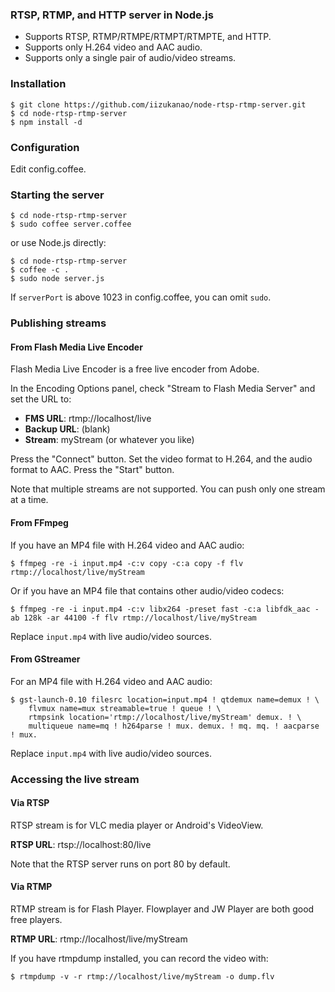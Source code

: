 ### RTSP, RTMP, and HTTP server in Node.js

- Supports RTSP, RTMP/RTMPE/RTMPT/RTMPTE, and HTTP.
- Supports only H.264 video and AAC audio.
- Supports only a single pair of audio/video streams.

### Installation

    $ git clone https://github.com/iizukanao/node-rtsp-rtmp-server.git
    $ cd node-rtsp-rtmp-server
    $ npm install -d

### Configuration

Edit config.coffee.

### Starting the server

    $ cd node-rtsp-rtmp-server
    $ sudo coffee server.coffee

or use Node.js directly:

    $ cd node-rtsp-rtmp-server
    $ coffee -c .
    $ sudo node server.js

If `serverPort` is above 1023 in config.coffee, you can omit `sudo`.

### Publishing streams

#### From Flash Media Live Encoder

Flash Media Live Encoder is a free live encoder from Adobe.

In the Encoding Options panel, check "Stream to Flash Media Server" and set the URL to:

- **FMS URL**:  rtmp://localhost/live
- **Backup URL**: (blank)
- **Stream**: myStream (or whatever you like)

Press the "Connect" button. Set the video format to H.264, and the audio format to AAC. Press the "Start" button.

Note that multiple streams are not supported. You can push only one stream at a time.

#### From FFmpeg

If you have an MP4 file with H.264 video and AAC audio:

    $ ffmpeg -re -i input.mp4 -c:v copy -c:a copy -f flv rtmp://localhost/live/myStream

Or if you have an MP4 file that contains other audio/video codecs:

    $ ffmpeg -re -i input.mp4 -c:v libx264 -preset fast -c:a libfdk_aac -ab 128k -ar 44100 -f flv rtmp://localhost/live/myStream

Replace `input.mp4` with live audio/video sources.

#### From GStreamer

For an MP4 file with H.264 video and AAC audio:

    $ gst-launch-0.10 filesrc location=input.mp4 ! qtdemux name=demux ! \
        flvmux name=mux streamable=true ! queue ! \
        rtmpsink location='rtmp://localhost/live/myStream' demux. ! \
        multiqueue name=mq ! h264parse ! mux. demux. ! mq. mq. ! aacparse ! mux.

Replace `input.mp4` with live audio/video sources.

### Accessing the live stream

#### Via RTSP

RTSP stream is for VLC media player or Android's VideoView.

**RTSP URL**: rtsp://localhost:80/live

Note that the RTSP server runs on port 80 by default.

#### Via RTMP

RTMP stream is for Flash Player. Flowplayer and JW Player are both good free players.

**RTMP URL**: rtmp://localhost/live/myStream

If you have rtmpdump installed, you can record the video with:

    $ rtmpdump -v -r rtmp://localhost/live/myStream -o dump.flv
